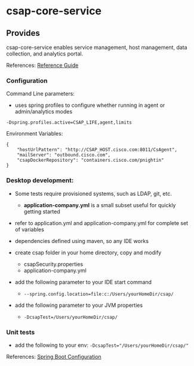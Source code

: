 
# csap-core-service

## Provides
csap-core-service enables service management, host management, data collection, and analytics portal.

References: [Reference Guide](https://github.com/csap-platform/csap-core/wiki)


### Configuration

Command Line parameters: 
- uses spring profiles to configure whether running in agent or admin/analytics modes
```
-Dspring.profiles.active=CSAP_LIFE,agent,limits
```
 

Environment Variables:
```
{
	"hostUrlPattern": "http://CSAP_HOST.cisco.com:8011/CsAgent",
	"mailServer": "outbound.cisco.com",
	"csapDockerRepository": "containers.cisco.com/pnightin"
}
```



### Desktop development:
- Some tests require provisioned systems, such as LDAP, git, etc.
	- **application-company.yml**  is a small subset useful for quickly getting started
- refer to application.yml and application-company.yml for complete set of variables

- dependencies defined using maven, so any IDE works  
- create csap folder in your home directory, copy and modify
	- csapSecurity.properties
	- application-company.yml
- add the following parameter to your IDE start command 
	- ```--spring.config.location=file:c:/Users/yourHomeDir/csap/```
- add the following parameter to your JVM properties
	- ```-DcsapTest=/Users/yourHomeDir/csap/```

### Unit tests
- add the following to your env: ```-DcsapTest="/Users/yourHomeDir/csap/"```


References: [Spring Boot Configuration](https://docs.spring.io/spring-boot/docs/current/reference/html/boot-features-external-config.html)
